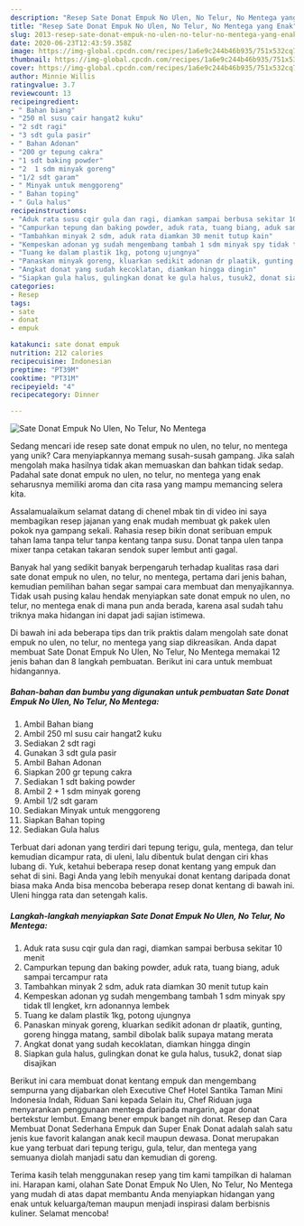 ```yaml
---
description: "Resep Sate Donat Empuk No Ulen, No Telur, No Mentega yang Enak"
title: "Resep Sate Donat Empuk No Ulen, No Telur, No Mentega yang Enak"
slug: 2013-resep-sate-donat-empuk-no-ulen-no-telur-no-mentega-yang-enak
date: 2020-06-23T12:43:59.358Z
image: https://img-global.cpcdn.com/recipes/1a6e9c244b46b935/751x532cq70/sate-donat-empuk-no-ulen-no-telur-no-mentega-foto-resep-utama.jpg
thumbnail: https://img-global.cpcdn.com/recipes/1a6e9c244b46b935/751x532cq70/sate-donat-empuk-no-ulen-no-telur-no-mentega-foto-resep-utama.jpg
cover: https://img-global.cpcdn.com/recipes/1a6e9c244b46b935/751x532cq70/sate-donat-empuk-no-ulen-no-telur-no-mentega-foto-resep-utama.jpg
author: Minnie Willis
ratingvalue: 3.7
reviewcount: 13
recipeingredient:
- " Bahan biang"
- "250 ml susu cair hangat2 kuku"
- "2 sdt ragi"
- "3 sdt gula pasir"
- " Bahan Adonan"
- "200 gr tepung cakra"
- "1 sdt baking powder"
- "2  1 sdm minyak goreng"
- "1/2 sdt garam"
- " Minyak untuk menggoreng"
- " Bahan toping"
- " Gula halus"
recipeinstructions:
- "Aduk rata susu cqir gula dan ragi, diamkan sampai berbusa sekitar 10 menit"
- "Campurkan tepung dan baking powder, aduk rata, tuang biang, aduk sampai tercampur rata"
- "Tambahkan minyak 2 sdm, aduk rata diamkan 30 menit tutup kain"
- "Kempeskan adonan yg sudah mengembang tambah 1 sdm minyak spy tidak tll lengket, krn adonannya lembek"
- "Tuang ke dalam plastik 1kg, potong ujungnya"
- "Panaskan minyak goreng, kluarkan sedikit adonan dr plaatik, gunting, goreng hingga matang, sambil dibolak balik supaya matang merata"
- "Angkat donat yang sudah kecoklatan, diamkan hingga dingin"
- "Siapkan gula halus, gulingkan donat ke gula halus, tusuk2, donat siap disajikan"
categories:
- Resep
tags:
- sate
- donat
- empuk

katakunci: sate donat empuk 
nutrition: 212 calories
recipecuisine: Indonesian
preptime: "PT39M"
cooktime: "PT31M"
recipeyield: "4"
recipecategory: Dinner

---
```



![Sate Donat Empuk No Ulen, No Telur, No Mentega](https://img-global.cpcdn.com/recipes/1a6e9c244b46b935/751x532cq70/sate-donat-empuk-no-ulen-no-telur-no-mentega-foto-resep-utama.jpg)

Sedang mencari ide resep sate donat empuk no ulen, no telur, no mentega yang unik? Cara menyiapkannya memang susah-susah gampang. Jika salah mengolah maka hasilnya tidak akan memuaskan dan bahkan tidak sedap. Padahal sate donat empuk no ulen, no telur, no mentega yang enak seharusnya memiliki aroma dan cita rasa yang mampu memancing selera kita.

Assalamualaikum selamat datang di chenel mbak tin di video ini saya membagikan resep jajanan yang enak mudah membuat gk pakek ulen pokok nya gampang sekali. Rahasia resep bikin donat seribuan empuk tahan lama tanpa telur tanpa kentang tanpa susu. Donat tanpa ulen tanpa mixer tanpa cetakan takaran sendok super lembut anti gagal.

Banyak hal yang sedikit banyak berpengaruh terhadap kualitas rasa dari sate donat empuk no ulen, no telur, no mentega, pertama dari jenis bahan, kemudian pemilihan bahan segar sampai cara membuat dan menyajikannya. Tidak usah pusing kalau hendak menyiapkan sate donat empuk no ulen, no telur, no mentega enak di mana pun anda berada, karena asal sudah tahu triknya maka hidangan ini dapat jadi sajian istimewa.


Di bawah ini ada beberapa tips dan trik praktis dalam mengolah sate donat empuk no ulen, no telur, no mentega yang siap dikreasikan. Anda dapat membuat Sate Donat Empuk No Ulen, No Telur, No Mentega memakai 12 jenis bahan dan 8 langkah pembuatan. Berikut ini cara untuk membuat hidangannya.

<!--inarticleads1-->

##### Bahan-bahan dan bumbu yang digunakan untuk pembuatan Sate Donat Empuk No Ulen, No Telur, No Mentega:

1. Ambil  Bahan biang
1. Ambil 250 ml susu cair hangat2 kuku
1. Sediakan 2 sdt ragi
1. Gunakan 3 sdt gula pasir
1. Ambil  Bahan Adonan
1. Siapkan 200 gr tepung cakra
1. Sediakan 1 sdt baking powder
1. Ambil 2 + 1 sdm minyak goreng
1. Ambil 1/2 sdt garam
1. Sediakan  Minyak untuk menggoreng
1. Siapkan  Bahan toping
1. Sediakan  Gula halus


Terbuat dari adonan yang terdiri dari tepung terigu, gula, mentega, dan telur kemudian dicampur rata, di uleni, lalu dibentuk bulat dengan ciri khas lubang di. Yuk, ketahui beberapa resep donat kentang yang empuk dan sehat di sini. Bagi Anda yang lebih menyukai donat kentang daripada donat biasa maka Anda bisa mencoba beberapa resep donat kentang di bawah ini. Uleni hingga rata dan setengah kalis. 

<!--inarticleads2-->

##### Langkah-langkah menyiapkan Sate Donat Empuk No Ulen, No Telur, No Mentega:

1. Aduk rata susu cqir gula dan ragi, diamkan sampai berbusa sekitar 10 menit
1. Campurkan tepung dan baking powder, aduk rata, tuang biang, aduk sampai tercampur rata
1. Tambahkan minyak 2 sdm, aduk rata diamkan 30 menit tutup kain
1. Kempeskan adonan yg sudah mengembang tambah 1 sdm minyak spy tidak tll lengket, krn adonannya lembek
1. Tuang ke dalam plastik 1kg, potong ujungnya
1. Panaskan minyak goreng, kluarkan sedikit adonan dr plaatik, gunting, goreng hingga matang, sambil dibolak balik supaya matang merata
1. Angkat donat yang sudah kecoklatan, diamkan hingga dingin
1. Siapkan gula halus, gulingkan donat ke gula halus, tusuk2, donat siap disajikan


Berikut ini cara membuat donat kentang empuk dan mengembang sempurna yang dijabarkan oleh Executive Chef Hotel Santika Taman Mini Indonesia Indah, Riduan Sani kepada Selain itu, Chef Riduan juga menyarankan penggunaan mentega daripada margarin, agar donat bertekstur lembut. Emang bener empuk banget nih donat. Resep dan Cara Membuat Donat Sederhana Empuk dan Super Enak Donat adalah salah satu jenis kue favorit kalangan anak kecil maupun dewasa. Donat merupakan kue yang terbuat dari tepung terigu, gula, telur, dan mentega yang semuanya diolah manjadi satu dan kemudian di goreng. 

Terima kasih telah menggunakan resep yang tim kami tampilkan di halaman ini. Harapan kami, olahan Sate Donat Empuk No Ulen, No Telur, No Mentega yang mudah di atas dapat membantu Anda menyiapkan hidangan yang enak untuk keluarga/teman maupun menjadi inspirasi dalam berbisnis kuliner. Selamat mencoba!
